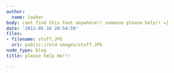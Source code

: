 ```yaml
---
author:
  name: looker
body: cant find this font anywhere!! someone please help!! =]
date: '2013-05-16 20:54:59'
files:
- filename: stuff.JPG
  uri: public://old-images/stuff.JPG
node_type: blog
title: please help me!!!

---
```

